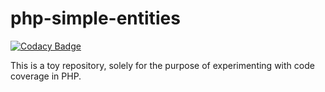# php-simple-entities

[![Codacy Badge](https://api.codacy.com/project/badge/Grade/be8f56b02bde426bade661550be89102)](https://www.codacy.com/app/settermjd/php-simple-entities?utm_source=github.com&utm_medium=referral&utm_content=settermjd/php-simple-entities&utm_campaign=badger)

This is a toy repository, solely for the purpose of experimenting with code coverage in PHP.
